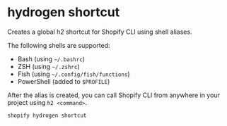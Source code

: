 # hydrogen shortcut

Creates a global h2 shortcut for Shopify CLI using shell aliases.

  The following shells are supported:

  - Bash (using `~/.bashrc`)
  - ZSH (using `~/.zshrc`)
  - Fish (using `~/.config/fish/functions`)
  - PowerShell (added to `$PROFILE`)

  After the alias is created, you can call Shopify CLI from anywhere in your project using `h2 <command>`.

```bash
shopify hydrogen shortcut
```

